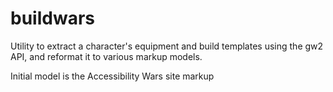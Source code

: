 # buildwars

Utility to extract a character's equipment and build templates using the gw2 API, and reformat it to various markup models.

Initial model is the Accessibility Wars site markup
